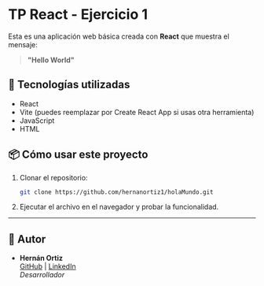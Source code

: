 # TP React - Ejercicio 1 

Esta es una aplicación web básica creada con **React** que muestra el mensaje:

> **"Hello World"**

## 🚀 Tecnologías utilizadas

- React
- Vite (puedes reemplazar por Create React App si usas otra herramienta)
- JavaScript
- HTML



## 📦 Cómo usar este proyecto
1. Clonar el repositorio:

   ```bash
   git clone https://github.com/hernanortiz1/holaMundo.git
   ```
2. Ejecutar el archivo en el navegador y probar la funcionalidad.

---

## 👤 Autor

- **Hernán Ortiz**  
  [GitHub](https://github.com/hernanortiz1) | [LinkedIn](https://www.linkedin.com/in/hern%C3%A1n-ortiz/)  
  *Desarrollador*